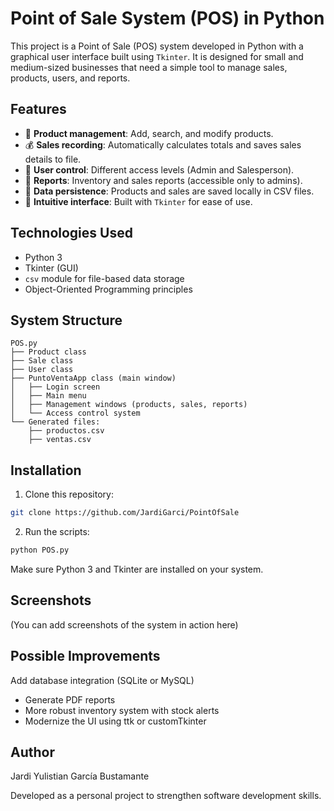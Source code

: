 # Point of Sale System (POS) in Python

This project is a Point of Sale (POS) system developed in Python with a graphical user interface built using `Tkinter`. It is designed for small and medium-sized businesses that need a simple tool to manage sales, products, users, and reports.

## Features

- 🎯 **Product management**: Add, search, and modify products.
- 💰 **Sales recording**: Automatically calculates totals and saves sales details to file.
- 👥 **User control**: Different access levels (Admin and Salesperson).
- 📄 **Reports**: Inventory and sales reports (accessible only to admins).
- 💾 **Data persistence**: Products and sales are saved locally in CSV files.
- 🧩 **Intuitive interface**: Built with `Tkinter` for ease of use.

## Technologies Used

- Python 3
- Tkinter (GUI)
- `csv` module for file-based data storage
- Object-Oriented Programming principles

## System Structure

```text
POS.py
├── Product class
├── Sale class
├── User class
├── PuntoVentaApp class (main window)
│   ├── Login screen
│   ├── Main menu
│   ├── Management windows (products, sales, reports)
│   └── Access control system
└── Generated files:
    ├── productos.csv
    ├── ventas.csv

```
## Installation

1. Clone this repository:
```bash
git clone https://github.com/JardiGarci/PointOfSale
```

2. Run the scripts:
```bash
python POS.py
```
Make sure Python 3 and Tkinter are installed on your system.

## Screenshots
(You can add screenshots of the system in action here)

## Possible Improvements
Add database integration (SQLite or MySQL)

- Generate PDF reports
- More robust inventory system with stock alerts
- Modernize the UI using ttk or customTkinter

## Author
Jardi Yulistian García Bustamante

Developed as a personal project to strengthen software development skills.
